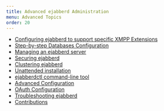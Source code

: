 ```yaml
---
title: Advanced ejabberd Administration
menu: Advanced Topics
order: 20
---
```


- [Configuring ejabberd to support specific XMPP Extensions][11]
- [Step-by-step Databases Configuration][10]
- [Managing an ejabberd server][4]
- [Securing ejabberd][5]
- [Clustering ejabberd][6]
- [Unattended installation][7]
- [ejabberdctl command-line tool][14]
- [Advanced Configuration][12]
- [OAuth Configuration][13]
- [Troubleshooting ejabberd][9]
- [Contributions][15]

[4]:    managing/
[5]:    security/
[6]:    clustering/
[7]:    unattended/
[9]:    troubleshooting/
[10]:   databases/
[11]:   xep/
[12]:   advanced/
[13]:   oauth/
[14]:   /admin/ejabberdctl/
[15]:   /admin/contrib/
